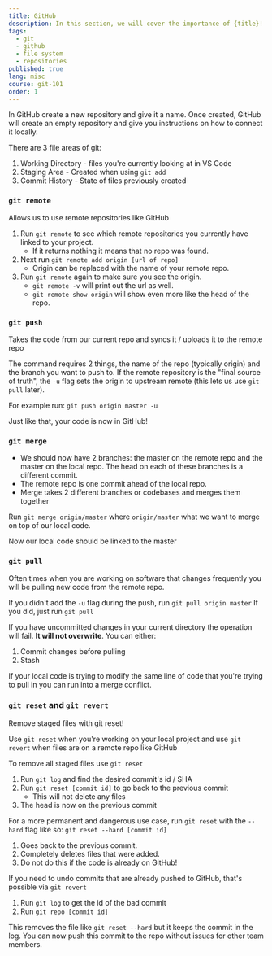 ```yaml
---
title: GitHub
description: In this section, we will cover the importance of {title}!
tags:
  - git
  - github
  - file system
  - repositories
published: true
lang: misc
course: git-101
order: 1
---
```

In GitHub create a new repository and give it a name. Once created, GitHub will create an empty repository and give you instructions on how to connect it locally.

There are 3 file areas of git:
1. Working Directory - files you're currently looking at in VS Code
2. Staging Area - Created when using `git add`
3. Commit History - State of files previously created
### `git remote`
Allows us to use remote repositories like GitHub
1. Run `git remote` to see which remote repositories you currently have linked to your project.
	- If it returns nothing it means that no repo was found.
2. Next run `git remote add origin [url of repo]`
	- Origin can be replaced with the name of your remote repo.
3. Run `git remote` again to make sure you see the origin.
	- `git remote -v` will print out the url as well.
	- `git remote show origin` will show even more like the head of the repo.
### `git push`
Takes the code from our current repo and syncs it / uploads it to the remote repo

The command requires 2 things, the name of the repo (typically origin) and the branch you want to push to. If the remote repository is the "final source of truth", the `-u` flag sets the origin to upstream remote (this lets us use `git pull` later).

For example run: `git push origin master -u`

Just like that, your code is now in GitHub!
### `git merge`
* We should now have 2 branches: the master on the remote repo and the master on the local repo. The head on each of these branches is a different commit.
* The remote repo is one commit ahead of the local repo.
* Merge takes 2 different branches or codebases and merges them together

Run `git merge origin/master` where `origin/master` what we want to merge on top of our local code.

Now our local code should be linked to the master
### `git pull`
Often times when you are working on software that changes frequently you will be pulling new code from the remote repo.

If you didn't add the `-u` flag during the push, run `git pull origin master`
If you did, just run `git pull`

If you have uncommitted changes in your current directory the operation will fail. **It will not overwrite**. You can either:
1. Commit changes before pulling
2. Stash

If your local code is trying to modify the same line of code that you're trying to pull in you can run into a merge conflict.
### `git reset` and `git revert`
Remove staged files with git reset!

Use `git reset` when you're working on your local project and use `git revert` when files are on a remote repo like GitHub

To remove all staged files use `git reset`
1. Run `git log` and find the desired commit's id / SHA
2. Run `git reset [commit id]` to go back to the previous commit
	- This will not delete any files
3. The head is now on the previous commit

For a more permanent and dangerous use case, run `git reset` with the `--hard` flag like so: `git reset --hard [commit id]`
1. Goes back to the previous commit.
2. Completely deletes files that were added.
3. Do not do this if the code is already on GitHub!

If you need to undo commits that are already pushed to GitHub, that's possible via `git revert`
1. Run `git log` to get the id of the bad commit
2. Run `git repo [commit id]`

This removes the file like `git reset --hard` but it keeps the commit in the log. You can now push this commit to the repo without issues for other team members.
